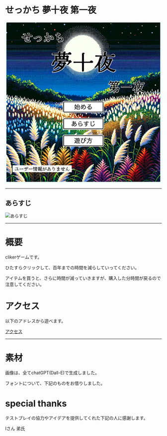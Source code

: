 # せっかち 夢十夜 第一夜

![Top画像](./doc/pic/top.png)

---

## あらすじ

![あらすじ](./doc/pic/synopsis.gif)

---

# 概要

clikerゲームです。

ひたすらクリックして、百年までの時間を減らしていってください。

アイテムを買うと、さらに時間が減っていきますが、購入した分時間が戻るので注意してください。

# アクセス

以下のアドレスから遊べます。

[アクセス](https://clicker-game-yume-juya.vercel.app)

---

# 素材

画像は、全てchatGPT(Dall-E)で生成しました。

フォントについて、下記のものをお借りしました。


# special thanks

テストプレイの協力やアイデアを提供してくれた下記の人に感謝します。

Iさん
弟氏

